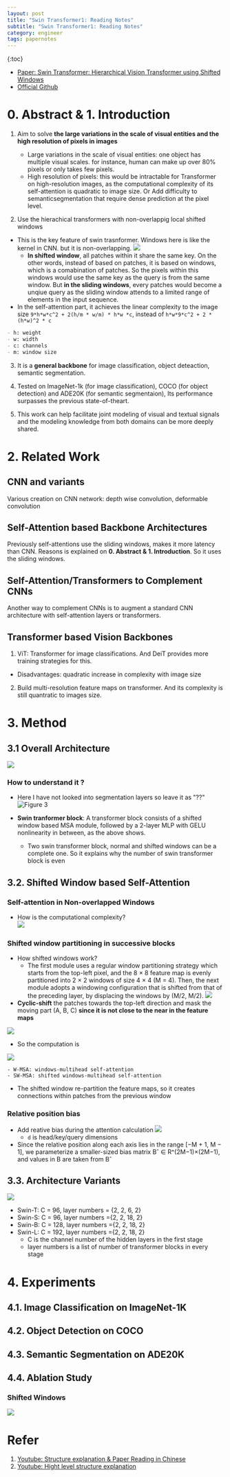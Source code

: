 ```yaml
---
layout: post
title: "Swin Transformer1: Reading Notes"
subtitle: "Swin Transformer1: Reading Notes"
category: engineer 
tags: papernotes 
---
```


{:toc}


- [Paper: Swin Transformer: Hierarchical Vision Transformer using Shifted Windows](https://arxiv.org/pdf/2103.14030.pdf)
- [Official Github](https://github.com/microsoft/Swin-Transformer)

# 0. Abstract & 1. Introduction 
1. Aim to solve **the large variations in the scale of visual entities and the high resolution of pixels in images**
    - Large variations in the scale of visual entities: one object has multiple visual scales. for instance, human can make up over 80% pixels or only takes few pixels.
    - High resolution of pixels: this would be intractable for Transformer on high-resolution images, as the computational complexity of its self-attention is quadratic to image size. Or Add difficulty to semanticsegmentation that require dense prediction at the pixel level.

2. Use the hierachical transformers with non-overlappig local shifted windows
- This is the key feature of swin trasnformer. Windows here is like the kernel in CNN. but it is non-overlapping.
![](/assets/img/2023-04-06/paper_shifted_windows.png)
    - **In shifted window**, all patches within it share the same key. On the other words, instead of based on patches, it is based on windows, which is a comabination of patches. So the pixels within this windows would use the same key as the query is from the same window. But **in the sliding windows**, every patches would become a unqiue query as the sliding window attends to a limited range of elements in the input sequence.
- In the self-attention part, it achieves the linear complexity to the image size `9*h*w*c^2 + 2(h/m * w/m) * h*w *c`, instead of `h*w*9*c^2 + 2 * (h*w)^2 * c`

```markdown
- h: weight
- w: width
- c: channels
- m: window size
```
3. It is a **general backbone** for image classification, object deteaction, semantic segmentation. 

4. Tested on ImageNet-1k (for image classification), COCO (for object detection) and ADE20K (for semantic segmentaion), Its performance surpasses the previous state-of-theart.

5. This work can help facilitate joint modeling of visual and textual signals and the modeling knowledge from both domains can be more deeply shared.


# 2. Related Work
## CNN and variants 
Various creation on CNN network: depth wise convolution, deformable convolution

## Self-Attention based Backbone Architectures 
Previously self-attentions use the sliding windows, makes it more latency than CNN. Reasons is explained on **0. Abstract & 1. Introduction**. So it uses the sliding windows.

## Self-Attention/Transformers to Complement CNNs 
Another way to complement CNNs is to augment a standard CNN architecture with self-attention layers or transformers.

## Transformer based Vision Backbones 
1. ViT: Transformer for image classifications. And DeiT provides more training strategies for this. 
- Disadvantages: quadratic increase in complexity with image size
2. Build multi-resolution feature maps on transformer. And its complexity is still quantratic to images size.

# 3. Method 
## 3.1 Overall Architecture 
![](/assets/img/2023-04-06/paper_overall_architecture.png)

### How to understand it ? 
- Here I have not looked into segmentation layers so leave it as "??" 
![Figure 3](/assets/img/2023-04-06/overall_architecture.png)

- **Swin tranformer block**: A transformer block consists of a shifted window based MSA module, followed by a 2-layer MLP with GELU nonlinearity in between, as the above shows. 
    - Two swin transformer block, normal and shifted windows can be a complete one. So it explains why the number of swin transformer block is even 

## 3.2. Shifted Window based Self-Attention
### Self-attention in Non-overlapped Windows
- How is the computational complexity?  
![](/assets/img/2023-04-06/complexity.png)

### Shifted window partitioning in successive blocks
- How shifted windows work? 
    - The first module uses a regular window partitioning strategy which starts from the top-left pixel, and the 8 × 8 feature map is evenly partitioned into 2 × 2 windows of size 4 × 4 (M = 4). Then, the next module adopts a windowing configuration that is shifted from that of the preceding layer, by displacing the windows by (M/2, M/2).
    ![](/assets/img/2023-04-06/normal_windows.png)
- **Cyclic-shift** the patches towards the top-left direction and mask the moving part (A, B, C) **since it is not close to the near in the feature maps**

![](/assets/img/2023-04-06/shifted_windows.png)

- So the computation is 

![](/assets/img/2023-04-06/windows_computation.png)

    - W-MSA: windows-multihead self-attention
    - SW-MSA: shifted windows-multihead self-attention

- The shifted window re-partition the feature maps, so it creates connections within patches from the previous window 


### Relative position bias
- Add reative bias during the attention calculation 
![](/assets/img/2023-04-06/attention_calculation.png)
    - `d` is head/key/query dimensions 
- Since the relative position along each axis lies in the range [−M + 1, M − 1], we parameterize a smaller-sized bias matrix Bˆ ∈ R^(2M−1)×(2M−1), and values in B are taken from Bˆ

## 3.3. Architecture Variants
![](/assets/img/2023-04-06/multi_architecture.png)
- Swin-T: C = 96, layer numbers = {2, 2, 6, 2} 
- Swin-S: C = 96, layer numbers ={2, 2, 18, 2} 
- Swin-B: C = 128, layer numbers ={2, 2, 18, 2} 
- Swin-L: C = 192, layer numbers ={2, 2, 18, 2}
    - C is the channel number of the hidden layers in the first stage
    - layer numbers is a list of number of transformer blocks in every stage 

# 4. Experiments
## 4.1. Image Classification on ImageNet-1K
## 4.2. Object Detection on COCO
## 4.3. Semantic Segmentation on ADE20K
## 4.4. Ablation Study
### Shifted Windows 
![](/assets/img/2023-04-06/result_windows.png)

# Refer
1. [Youtube: Structure explanation & Paper Reading in Chinese](https://www.youtube.com/watch?v=luP3-Fs0QCo)
2. [Youtube: Hight level structure explanation](https://www.youtube.com/watch?v=SndHALawoag)
